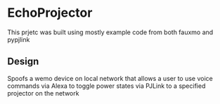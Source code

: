 # EchoProjector

This prjetc was built using mostly example code from both fauxmo and pypjlink

## Design

Spoofs a wemo device on local network that allows a user to use voice commands via Alexa to toggle power states via PJLink to a specified projector on the network
